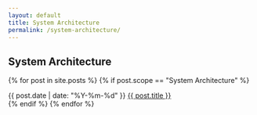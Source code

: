 ```yaml
---
layout: default
title: System Architecture
permalink: /system-architecture/
---
```


## System Architecture

{% for post in site.posts %}
  {% if post.scope == "System Architecture" %}
<article class="post-list">
  <span class="text-monospace" style="font-size: var(--text-xs);">{{ post.date | date: "%Y-%m-%d" }}</span> <span class="post-list__item"><a href="{{ post.url }}">{{ post.title }}</a></span>
</article>
  {% endif %}
{% endfor %}
